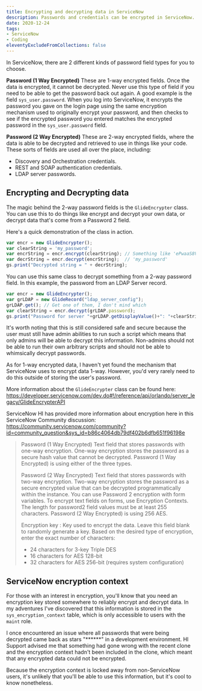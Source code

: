 ```yaml
---
title: Encrypting and decrypting data in ServiceNow
description: Passwords and credentials can be encrypted in ServiceNow. Here's how you can decrypt the information to use in your own customisations and integrations.
date: 2020-12-24
tags:
- ServiceNow
- Coding
eleventyExcludeFromCollections: false
---
```


In ServiceNow, there are 2 different kinds of password field types for you to choose.

**Password (1 Way Encrypted)**
These are 1-way encrypted fields. Once the data is encrypted, it cannot be decrypted. Never use this type of field if you need to be able to get the password back out again.
A good example is the field `sys_user.password`. When you log into ServiceNow, it encrypts the password you gave on the login page using the same encryption mechanism used to originally encrypt your password, and then checks to see if the encrypted password you entered matches the encrypted password in the `sys_user.password` field.

**Password (2 Way Encrypted)**
These are 2-way encrypted fields, where the data is able to be decrypted and retrieved to use in things like your code.
These sorts of fields are used all over the place, including:
* Discovery and Orchestration credentials.
* REST and SOAP authentication credentials.
* LDAP server passwords.

## Encrypting and Decrypting data
The magic behind the 2-way password fields is the `GlideEncrypter` class. You can use this to do things like encrypt and decrypt your own data, or decrypt data that's come from a Password 2 field.

Here's a quick demonstration of the class in action.

```js
var encr = new GlideEncrypter(); 
var clearString = 'my_password'; 
var encrString = encr.encrypt(clearString); // Something like 'ePwaaS8VRwM='
var decrString = encr.decrypt(encrString);  // 'my_password'
gs.print("Decrypted string = " + decrString);
```

You can use this same class to decrypt something from a 2-way password field. In this example, the password from an LDAP Server record.

```js
var encr = new GlideEncrypter();
var grLDAP = new GlideRecord("ldap_server_config");
grLDAP.get(); // Get one of them, I don't mind which
var clearString = encr.decrypt(grLDAP.password);
gs.print("Password for server "+grLDAP.getDisplayValue()+": "+clearString);
```

It's worth noting that this is still considered safe and secure because the user must still have admin abilities to run such a script which means that only admins will be able to decrypt this information. Non-admins should not be able to run their own arbitrary scripts and should not be able to whimsically decrypt passwords.

As for 1-way encrypted data, I haven't yet found the mechanism that ServiceNow uses to encrypt data 1-way. However, you'd very rarely need to do this outside of storing the user's password.

More information about the `GlideEncrypter` class can be found here: https://developer.servicenow.com/dev.do#!/reference/api/orlando/server_legacy/GlideEncrypterAPI

ServiceNow HI has provided more information about encryption here in this ServiceNow Community discussion: https://community.servicenow.com/community?id=community_question&sys_id=b86c4064db79df402b6dfb651f96198e

> Password (1 Way Encrypted) Text field that stores passwords with one-way encryption. One-way encryption stores the password as a secure hash value that cannot be decrypted.
> Password (1 Way Encrypted) is using either of the three types.
> 
> Password (2 Way Encrypted) Text field that stores passwords with two-way encryption. Two-way encryption stores the password as a secure encrypted value that can be decrypted programmatically within the instance. You can use Password 2 encryption with form variables. To encrypt text fields on forms, use Encryption Contexts. The length for password2 field values must be at least 255 characters.
> Password (2 Way Encrypted) is using 256 AES.
> 
> Encryption key :
> Key used to encrypt the data. Leave this field blank to randomly generate a key. Based on the desired type of encryption, enter the exact number of characters:
> 
> * 24 characters for 3-key Triple DES
> * 16 characters for AES 128-bit
> * 32 characters for AES 256-bit (requires system configuration)

## ServiceNow encryption context
For those with an interest in encryption, you'll know that you need an encryption key stored somewhere to reliably encrypt and decrypt data. In my adventures I've discovered that this information is stored in the `sys_encryption_context` table, which is only accessible to users with the `maint` role.

I once encountered an issue where all passwords that were being decrypted came back as stars "\*\*\*\*\*\*" in a development environment. HI Support advised me that something had gone wrong with the recent clone and the encryption context hadn't been included in the clone, which meant that any encrypted data could not be encrypted.

Because the encryption context is locked away from non-ServiceNow users, it's unlikely that you'll be able to use this information, but it's cool to know nonetheless. 
